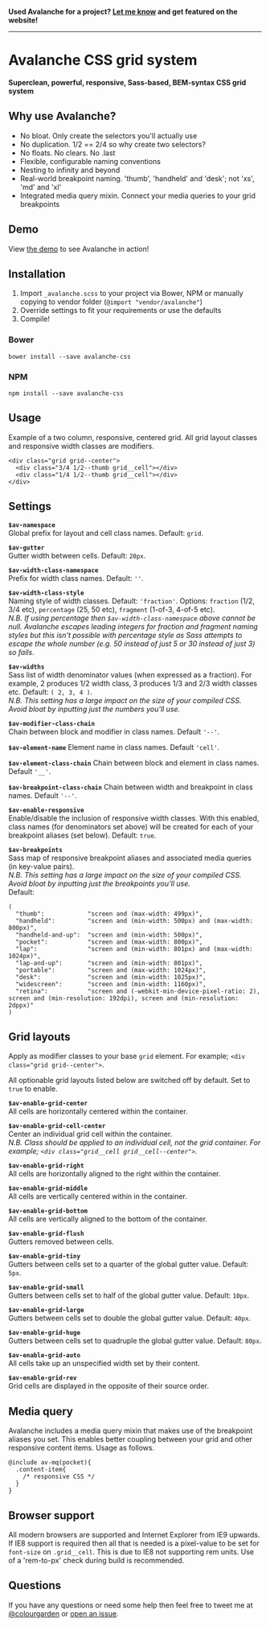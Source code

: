 **Used Avalanche for a project? [Let me know](http://twitter.com/colourgarden) and get featured on the website!**

---

# Avalanche CSS grid system

**Superclean, powerful, responsive, Sass-based, BEM-syntax CSS grid system**

## Why use Avalanche?

- No bloat. Only create the selectors you'll actually use
- No duplication. 1/2 == 2/4 so why create two selectors?
- No floats. No clears. No .last
- Flexible, configurable naming conventions
- Nesting to infinity and beyond
- Real-world breakpoint naming. 'thumb', 'handheld' and 'desk'; not 'xs', 'md' and 'xl'
- Integrated media query mixin. Connect your media queries to your grid breakpoints

## Demo

View <a href="http://colourgarden.net/avalanche/">the demo</a> to see Avalanche in action!

## Installation

1. Import `_avalanche.scss` to your project via Bower, NPM or manually copying to vendor folder (`@import "vendor/avalanche"`)
2. Override settings to fit your requirements or use the defaults
3. Compile!

### Bower

`bower install --save avalanche-css`

### NPM

`npm install --save avalanche-css`

## Usage

Example of a two column, responsive, centered grid. All grid layout classes and responsive width classes are modifiers.

```
<div class="grid grid--center">
  <div class="3/4 1/2--thumb grid__cell"></div>
  <div class="1/4 1/2--thumb grid__cell"></div>
</div>
```

## Settings

**`$av-namespace`**  
Global prefix for layout and cell class names. Default: `grid`.

**`$av-gutter`**  
Gutter width between cells. Default: `20px`.

**`$av-width-class-namespace`**  
Prefix for width class names. Default: `''`.

**`$av-width-class-style`**  
Naming style of width classes. Default: `'fraction'`. Options: `fraction` (1/2, 3/4 etc), `percentage` (25, 50 etc), `fragment` (1-of-3, 4-of-5 etc).  
*N.B. If using percentage then `$av-width-class-namespace` above cannot be null. Avalanche escapes leading integers for fraction and fragment naming styles but this isn't possible with percentage style as Sass attempts to escape the whole number (e.g. 50 instead of just 5 or 30 instead of just 3) so fails*.

**`$av-widths`**  
Sass list of width denominator values (when expressed as a fraction). For example, 2 produces 1/2 width class, 3 produces 1/3 and 2/3 width classes etc. Default: `( 2, 3, 4 )`.  
*N.B. This setting has a large impact on the size of your compiled CSS. Avoid bloat by inputting just the numbers you'll use.*

**`$av-modifier-class-chain`**  
Chain between block and modifier in class names. Default `'--'`.

**`$av-element-name`**
Element name in class names. Default `'cell'`.

**`$av-element-class-chain`**
Chain between block and element in class names. Default `'__'`.

**`$av-breakpoint-class-chain`**
Chain between width and breakpoint in class names. Default `'--'`.

**`$av-enable-responsive`**  
Enable/disable the inclusion of responsive width classes. With this enabled, class names (for denominators set above) will be created for each of your breakpoint aliases (set below). Default: `true`.

**`$av-breakpoints`**  
Sass map of responsive breakpoint aliases and associated media queries (in key-value pairs).  
*N.B. This setting has a large impact on the size of your compiled CSS. Avoid bloat by inputting just the breakpoints you'll use.*  
Default:
```
(
  "thumb":            "screen and (max-width: 499px)",
  "handheld":         "screen and (min-width: 500px) and (max-width: 800px)",
  "handheld-and-up":  "screen and (min-width: 500px)",
  "pocket":           "screen and (max-width: 800px)",
  "lap":              "screen and (min-width: 801px) and (max-width: 1024px)",
  "lap-and-up":       "screen and (min-width: 801px)",
  "portable":         "screen and (max-width: 1024px)",
  "desk":             "screen and (min-width: 1025px)",
  "widescreen":       "screen and (min-width: 1160px)",
  "retina":           "screen and (-webkit-min-device-pixel-ratio: 2), screen and (min-resolution: 192dpi), screen and (min-resolution: 2dppx)"
)
```

## Grid layouts

Apply as modifier classes to your base `grid` element. For example; `<div class="grid grid--center">`.

All optionable grid layouts listed below are switched off by default. Set to `true` to enable.

**`$av-enable-grid-center`**  
All cells are horizontally centered within the container.

**`$av-enable-grid-cell-center`**  
Center an individual grid cell within the container.  
*N.B. Class should be applied to an individual cell, not the grid container. For example; `<div class="grid__cell grid__cell--center">`.*

**`$av-enable-grid-right`**  
All cells are horizontally aligned to the right within the container.

**`$av-enable-grid-middle`**  
All cells are vertically centered within in the container.

**`$av-enable-grid-bottom`**  
All cells are vertically aligned to the bottom of the container.

**`$av-enable-grid-flush`**  
Gutters removed between cells.

**`$av-enable-grid-tiny`**  
Gutters between cells set to a quarter of the global gutter value. Default: `5px`.

**`$av-enable-grid-small`**  
Gutters between cells set to half of the global gutter value. Default: `10px`.

**`$av-enable-grid-large`**  
Gutters between cells set to double the global gutter value. Default: `40px`.

**`$av-enable-grid-huge`**  
Gutters between cells set to quadruple the global gutter value. Default: `80px`.

**`$av-enable-grid-auto`**  
All cells take up an unspecified width set by their content.

**`$av-enable-grid-rev`**  
Grid cells are displayed in the opposite of their source order.

## Media query

Avalanche includes a media query mixin that makes use of the breakpoint aliases you set. This enables better coupling between your grid and other responsive content items. Usage as follows.

```
@include av-mq(pocket){
  .content-item{
    /* responsive CSS */
  }
}
```

## Browser support

All modern browsers are supported and Internet Explorer from IE9 upwards. If IE8 support is required then all that is needed is a pixel-value to be set for `font-size` on `.grid__cell`. This is due to IE8 not supporting rem units. Use of a 'rem-to-px' check during build is recommended.

## Questions

If you have any questions or need some help then feel free to tweet me at [@colourgarden](http://twitter.com/colourgarden) or [open an issue](https://github.com/colourgarden/avalanche/issues/new).
